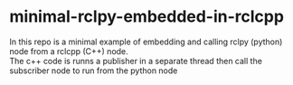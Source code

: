 # minimal-rclpy-embedded-in-rclcpp

In this repo is a minimal example of embedding and calling rclpy (python) node from a rclcpp (C++) node.  
The c++ code is runns a publisher in a separate thread then call the subscriber node to run from the python node
